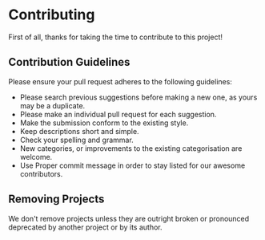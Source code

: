 # Contributing
First of all, thanks for taking the time to contribute to this project!

## Contribution Guidelines
Please ensure your pull request adheres to the following guidelines:

- Please search previous suggestions before making a new one, as yours may be a duplicate.
- Please make an individual pull request for each suggestion.
- Make the submission conform to the existing style.
- Keep descriptions short and simple.
- Check your spelling and grammar.
- New categories, or improvements to the existing categorisation are welcome.
- Use Proper commit message in order to stay listed for our awesome contributors.

## Removing Projects
We don't remove projects unless they are outright broken or pronounced deprecated by another project or by its author.
